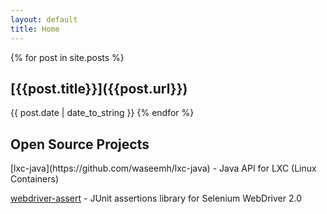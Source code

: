 ```yaml
---
layout: default
title: Home
---
```


{% for post in site.posts %}
   <h2> [{{post.title}}]({{post.url}}) </h2> 
   <span class="post-date">{{ post.date | date_to_string }}</span>
{% endfor %}

<h2>Open Source Projects</h2>
[lxc-java](https://github.com/waseemh/lxc-java) - Java API for LXC (Linux Containers)

[webdriver-assert](https://github.com/waseemh/webdriver-assert) - JUnit assertions library for Selenium WebDriver 2.0
